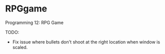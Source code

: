 # RPGgame
Programming 12: RPG Game

TODO:
- Fix issue where bullets don't shoot at the right location when window is scaled.

